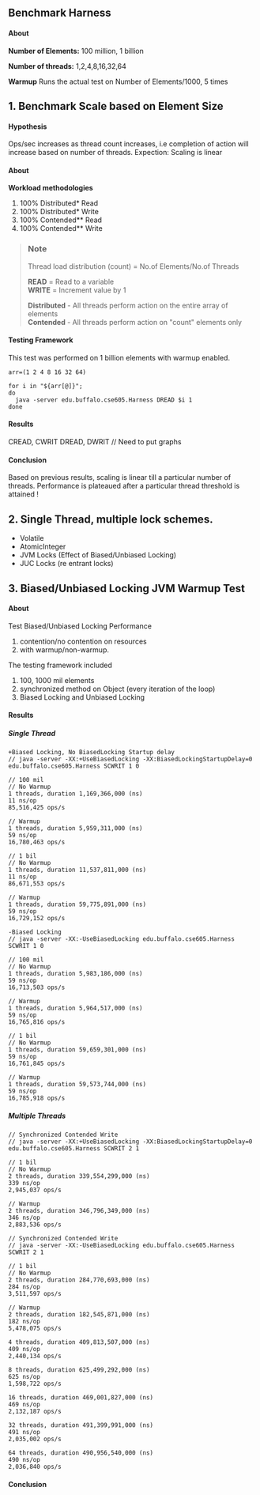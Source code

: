 ## Benchmark Harness

#### About

**Number of Elements:** 100 million, 1 billion

**Number of threads:** 1,2,4,8,16,32,64

**Warmup**
Runs the actual test on Number of Elements/1000, 5 times

## 1. Benchmark Scale based on Element Size

#### Hypothesis

Ops/sec increases as thread count increases, i.e completion of action will increase based on number of threads. Expection: Scaling is linear

#### About

**Workload methodologies**

1. 100% Distributed* Read
2. 100% Distributed* Write
3. 100% Contended** Read
4. 100% Contended** Write

> ### Note
> 
> Thread load distribution (count) = No.of Elements/No.of Threads
> 
> **READ** = Read to a variable <br />
> **WRITE** = Increment value by 1
> 
> **Distributed** - All threads perform action on the entire array of elements <br />
> **Contended** - All threads perform action on "count" elements only

#### Testing Framework
This test was performed on 1 billion elements with warmup enabled.

````
arr=(1 2 4 8 16 32 64)

for i in "${arr[@]}"; 
do 
  java -server edu.buffalo.cse605.Harness DREAD $i 1
done
````

#### Results
CREAD, CWRIT
DREAD, DWRIT
// Need to put graphs

#### Conclusion

Based on previous results, scaling is linear till a particular number of threads.
Performance is plateaued after a particular thread threshold is attained !


## 2. Single Thread, multiple lock schemes.
 - Volatile
 - AtomicInteger
 - JVM Locks (Effect of Biased/Unbiased Locking)
 - JUC Locks (re entrant locks)



## 3. Biased/Unbiased Locking JVM Warmup Test

#### About 

Test Biased/Unbiased Locking Performance 

1. contention/no contention on resources
2. with warmup/non-warmup.

The testing framework included

1. 100, 1000 mil elements
2. synchronized method on Object (every iteration of the loop)
3. Biased Locking and Unbiased Locking

#### Results

##### Single Thread

````
+Biased Locking, No BiasedLocking Startup delay
// java -server -XX:+UseBiasedLocking -XX:BiasedLockingStartupDelay=0 edu.buffalo.cse605.Harness SCWRIT 1 0

// 100 mil
// No Warmup
1 threads, duration 1,169,366,000 (ns)
11 ns/op
85,516,425 ops/s

// Warmup
1 threads, duration 5,959,311,000 (ns)
59 ns/op
16,780,463 ops/s

// 1 bil
// No Warmup
1 threads, duration 11,537,811,000 (ns)
11 ns/op
86,671,553 ops/s

// Warmup
1 threads, duration 59,775,891,000 (ns)
59 ns/op
16,729,152 ops/s
````

````
-Biased Locking
// java -server -XX:-UseBiasedLocking edu.buffalo.cse605.Harness SCWRIT 1 0

// 100 mil
// No Warmup
1 threads, duration 5,983,186,000 (ns)
59 ns/op
16,713,503 ops/s

// Warmup
1 threads, duration 5,964,517,000 (ns)
59 ns/op
16,765,816 ops/s

// 1 bil
// No Warmup
1 threads, duration 59,659,301,000 (ns)
59 ns/op
16,761,845 ops/s

// Warmup
1 threads, duration 59,573,744,000 (ns)
59 ns/op
16,785,918 ops/s

````

##### Multiple Threads

````
// Synchronized Contended Write
// java -server -XX:+UseBiasedLocking -XX:BiasedLockingStartupDelay=0 edu.buffalo.cse605.Harness SCWRIT 2 1

// 1 bil
// No Warmup
2 threads, duration 339,554,299,000 (ns)
339 ns/op
2,945,037 ops/s

// Warmup
2 threads, duration 346,796,349,000 (ns)
346 ns/op
2,883,536 ops/s

````

````
// Synchronized Contended Write
// java -server -XX:-UseBiasedLocking edu.buffalo.cse605.Harness SCWRIT 2 1

// 1 bil
// No Warmup
2 threads, duration 284,770,693,000 (ns)
284 ns/op
3,511,597 ops/s

// Warmup
2 threads, duration 182,545,871,000 (ns)
182 ns/op
5,478,075 ops/s

4 threads, duration 409,813,507,000 (ns)
409 ns/op
2,440,134 ops/s

8 threads, duration 625,499,292,000 (ns)
625 ns/op
1,598,722 ops/s

16 threads, duration 469,001,827,000 (ns)
469 ns/op
2,132,187 ops/s

32 threads, duration 491,399,991,000 (ns)
491 ns/op
2,035,002 ops/s

64 threads, duration 490,956,540,000 (ns)
490 ns/op
2,036,840 ops/s

````

#### Conclusion

